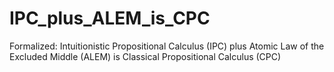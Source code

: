 # IPC_plus_ALEM_is_CPC
Formalized: Intuitionistic Propositional Calculus (IPC) plus Atomic Law of the Excluded Middle (ALEM) is Classical Propositional Calculus (CPC)
